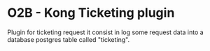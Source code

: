 # O2B - Kong Ticketing plugin
Plugin for ticketing request it consist in log some request data into a database postgres table called "ticketing".



